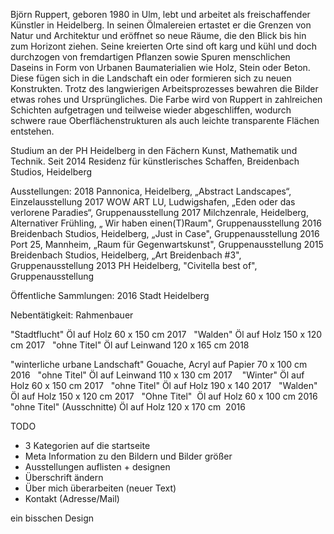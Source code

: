 Björn Ruppert, geboren 1980 in Ulm, lebt und arbeitet als freischaffender Künstler in Heidelberg. In seinen Ölmalereien ertastet er die Grenzen von Natur und Architektur und eröffnet so neue Räume, die den Blick bis hin zum Horizont ziehen. Seine kreierten Orte sind oft karg und kühl und doch durchzogen von fremdartigen Pflanzen sowie Spuren menschlichen Daseins in Form von Urbanen Baumaterialien wie Holz, Stein oder Beton. Diese fügen sich in die Landschaft ein oder formieren sich zu neuen Konstrukten.
Trotz des langwierigen Arbeitsprozesses bewahren die Bilder etwas rohes und Ursprüngliches. Die Farbe wird von Ruppert in zahlreichen Schichten aufgetragen und teilweise wieder abgeschliffen, wodurch schwere raue Oberflächenstrukturen als auch leichte transparente Flächen entstehen.

Studium an der PH Heidelberg in den Fächern Kunst, Mathematik und Technik. 
Seit 2014 Residenz für künstlerisches Schaffen, Breidenbach Studios, Heidelberg

Ausstellungen: 
2018 	Pannonica, Heidelberg, „Abstract Landscapes“, Einzelausstellung 
2017 	WOW ART LU, Ludwigshafen, „Eden oder das verlorene Paradies“, Gruppenausstellung
2017 	Milchzenrale, Heidelberg, Alternativer Frühling, „ Wir haben einen(T)Raum", Gruppenausstellung
2016 	Breidenbach Studios, Heidelberg, „Just in Case", Gruppenausstellung 
2016 	Port 25, Mannheim, „Raum für Gegenwartskunst", Gruppenausstellung 
2015 	Breidenbach Studios, Heidelberg, „Art Breidenbach #3", Gruppenausstellung 
2013 	PH Heidelberg, "Civitella best of", Gruppenausstellung 

Öffentliche Sammlungen: 
2016 Stadt Heidelberg

Nebentätigkeit:
Rahmenbauer


"Stadtflucht"
Öl auf Holz
60 x 150 cm
2017
 
"Walden"
Öl auf Holz
150 x 120 cm
2017
 
"ohne Titel"
Öl auf Leinwand
120 x 165 cm
2018

"winterliche urbane Landschaft"
Gouache, Acryl auf Papier
70 x 100 cm
2016
 
"ohne Titel"
Öl auf Leinwand
110 x 130 cm
2017
  
"Winter"
Öl auf Holz
60 x 150 cm
2017
 
"ohne Titel"
Öl auf Holz
190 x 140
2017
 
"Walden"
Öl auf Holz
150 x 120 cm
2017
 
"Ohne Titel" 
Öl auf Holz
60 x 100 cm
2016
 
"ohne Titel"
(Ausschnitte)
Öl auf Holz
120 x 170 cm 
2016





TODO
- 3 Kategorien auf die startseite
- Meta Information zu den Bildern und Bilder größer
- Ausstellungen auflisten + designen 
- Überschrift ändern
- Über mich überarbeiten (neuer Text)
- Kontakt (Adresse/Mail)

ein bisschen Design